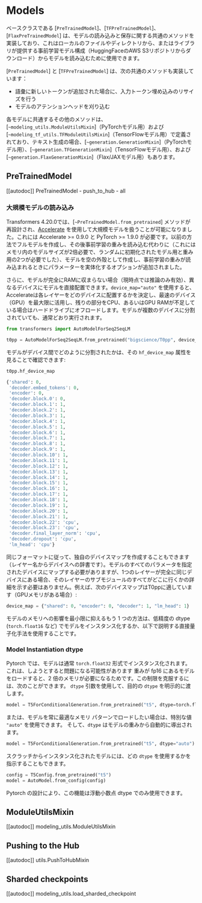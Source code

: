 <!--Copyright 2023 The HuggingFace Team. All rights reserved.

Licensed under the Apache License, Version 2.0 (the "License"); you may not use this file except in compliance with
the License. You may obtain a copy of the License at

http://www.apache.org/licenses/LICENSE-2.0

Unless required by applicable law or agreed to in writing, software distributed under the License is distributed on
an "AS IS" BASIS, WITHOUT WARRANTIES OR CONDITIONS OF ANY KIND, either express or implied. See the License for the
specific language governing permissions and limitations under the License.

⚠️ Note that this file is in Markdown but contain specific syntax for our doc-builder (similar to MDX) that may not be
rendered properly in your Markdown viewer.

-->

# Models

ベースクラスである [`PreTrainedModel`]、[`TFPreTrainedModel`]、[`FlaxPreTrainedModel`] は、モデルの読み込みと保存に関する共通のメソッドを実装しており、これはローカルのファイルやディレクトリから、またはライブラリが提供する事前学習モデル構成（HuggingFaceのAWS S3リポジトリからダウンロード）からモデルを読み込むために使用できます。

[`PreTrainedModel`] と [`TFPreTrainedModel`] は、次の共通のメソッドも実装しています：

- 語彙に新しいトークンが追加された場合に、入力トークン埋め込みのリサイズを行う
- モデルのアテンションヘッドを刈り込む

各モデルに共通するその他のメソッドは、[`~modeling_utils.ModuleUtilsMixin`]（PyTorchモデル用）および[`~modeling_tf_utils.TFModuleUtilsMixin`]（TensorFlowモデル用）で定義されており、テキスト生成の場合、[`~generation.GenerationMixin`]（PyTorchモデル用）、[`~generation.TFGenerationMixin`]（TensorFlowモデル用）、および[`~generation.FlaxGenerationMixin`]（Flax/JAXモデル用）もあります。


## PreTrainedModel

[[autodoc]] PreTrainedModel
    - push_to_hub
    - all

<a id='from_pretrained-torch-dtype'></a>


### 大規模モデルの読み込み

Transformers 4.20.0では、[`~PreTrainedModel.from_pretrained`] メソッドが再設計され、[Accelerate](https://huggingface.co/docs/accelerate/big_modeling) を使用して大規模モデルを扱うことが可能になりました。これには Accelerate >= 0.9.0 と PyTorch >= 1.9.0 が必要です。以前の方法でフルモデルを作成し、その後事前学習の重みを読み込む代わりに（これにはメモリ内のモデルサイズが2倍必要で、ランダムに初期化されたモデル用と重み用の2つが必要でした）、モデルを空の外殻として作成し、事前学習の重みが読み込まれるときにパラメーターを実体化するオプションが追加されました。

さらに、モデルが完全にRAMに収まらない場合（現時点では推論のみ有効）、異なるデバイスにモデルを直接配置できます。`device_map="auto"` を使用すると、Accelerateは各レイヤーをどのデバイスに配置するかを決定し、最速のデバイス（GPU）を最大限に活用し、残りの部分をCPU、あるいはGPU RAMが不足している場合はハードドライブにオフロードします。モデルが複数のデバイスに分割されていても、通常どおり実行されます。


```py
from transformers import AutoModelForSeq2SeqLM

t0pp = AutoModelForSeq2SeqLM.from_pretrained("bigscience/T0pp", device_map="auto")
```

モデルがデバイス間でどのように分割されたかは、その `hf_device_map` 属性を見ることで確認できます:

```py
t0pp.hf_device_map
```

```python out
{'shared': 0,
 'decoder.embed_tokens': 0,
 'encoder': 0,
 'decoder.block.0': 0,
 'decoder.block.1': 1,
 'decoder.block.2': 1,
 'decoder.block.3': 1,
 'decoder.block.4': 1,
 'decoder.block.5': 1,
 'decoder.block.6': 1,
 'decoder.block.7': 1,
 'decoder.block.8': 1,
 'decoder.block.9': 1,
 'decoder.block.10': 1,
 'decoder.block.11': 1,
 'decoder.block.12': 1,
 'decoder.block.13': 1,
 'decoder.block.14': 1,
 'decoder.block.15': 1,
 'decoder.block.16': 1,
 'decoder.block.17': 1,
 'decoder.block.18': 1,
 'decoder.block.19': 1,
 'decoder.block.20': 1,
 'decoder.block.21': 1,
 'decoder.block.22': 'cpu',
 'decoder.block.23': 'cpu',
 'decoder.final_layer_norm': 'cpu',
 'decoder.dropout': 'cpu',
 'lm_head': 'cpu'}
```

同じフォーマットに従って、独自のデバイスマップを作成することもできます（レイヤー名からデバイスへの辞書です）。モデルのすべてのパラメータを指定されたデバイスにマップする必要がありますが、1つのレイヤーが完全に同じデバイスにある場合、そのレイヤーのサブモジュールのすべてがどこに行くかの詳細を示す必要はありません。例えば、次のデバイスマップはT0ppに適しています（GPUメモリがある場合）:

```python
device_map = {"shared": 0, "encoder": 0, "decoder": 1, "lm_head": 1}
```

モデルのメモリへの影響を最小限に抑えるもう 1 つの方法は、低精度の dtype (`torch.float16` など) でモデルをインスタンス化するか、以下で説明する直接量子化手法を使用することです。

### Model Instantiation dtype

Pytorch では、モデルは通常 `torch.float32` 形式でインスタンス化されます。これは、しようとすると問題になる可能性があります
重みが fp16 にあるモデルをロードすると、2 倍のメモリが必要になるためです。この制限を克服するには、次のことができます。
`dtype` 引数を使用して、目的の `dtype` を明示的に渡します。

```python
model = T5ForConditionalGeneration.from_pretrained("t5", dtype=torch.float16)
```
または、モデルを常に最適なメモリ パターンでロードしたい場合は、特別な値 `"auto"` を使用できます。
そして、`dtype` はモデルの重みから自動的に導出されます。

```python
model = T5ForConditionalGeneration.from_pretrained("t5", dtype="auto")
```

スクラッチからインスタンス化されたモデルには、どの `dtype` を使用するかを指示することもできます。

```python
config = T5Config.from_pretrained("t5")
model = AutoModel.from_config(config)
```

Pytorch の設計により、この機能は浮動小数点 dtype でのみ使用できます。

## ModuleUtilsMixin

[[autodoc]] modeling_utils.ModuleUtilsMixin

## Pushing to the Hub

[[autodoc]] utils.PushToHubMixin

## Sharded checkpoints

[[autodoc]] modeling_utils.load_sharded_checkpoint
